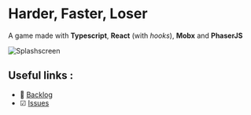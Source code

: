 # Harder, Faster, Loser

A game made with **Typescript**, **React** (with _hooks_), **Mobx** and **PhaserJS**

![Splashscreen](https://image.noelshack.com/fichiers/2019/06/4/1549565092-splashscreen-01.gif)

## Useful links :

- 📅 [Backlog](https://github.com/Liinkiing/harder-faster-looser/projects/1)
- ☑ [Issues](https://github.com/Liinkiing/harder-faster-looser/issues?q=is%3Aissue+is%3Aopen+sort%3Aupdated-desc)
